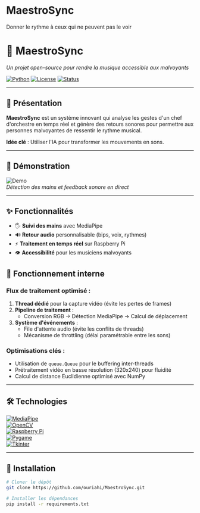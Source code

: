 # MaestroSync
Donner le rythme à ceux qui ne peuvent pas le voir
# 🎵 MaestroSync  
*Un projet open-source pour rendre la musique accessible aux malvoyants*  

[![Python](https://img.shields.io/badge/Python-3.11%2B-blue?logo=python)](https://www.python.org/)
[![License](https://img.shields.io/badge/License-MIT-green)](LICENSE)
[![Status](https://img.shields.io/badge/Status-En%20développement-orange)](https://github.com/yourusername/MaestroSync)

---

## 🌟 **Présentation**  
**MaestroSync** est un système innovant qui analyse les gestes d'un chef d'orchestre en temps réel et génère des retours sonores pour permettre aux personnes malvoyantes de ressentir le rythme musical.  

**Idée clé** : Utiliser l'IA pour transformer les mouvements en sons.  

---

## 🎥 **Démonstration**  
![Demo](demo.gif)  
*Détection des mains et feedback sonore en direct*

---

## ✨ **Fonctionnalités**  
- 🖐️ **Suivi des mains** avec MediaPipe  
- 🔊 **Retour audio** personnalisable (bips, voix, rythmes)  
- ⚡ **Traitement en temps réel** sur Raspberry Pi  
- 👁️ **Accessibilité** pour les musiciens malvoyants  

## 🔧 **Fonctionnement interne**

### **Flux de traitement optimisé** :
1. **Thread dédié** pour la capture vidéo (évite les pertes de frames)
2. **Pipeline de traitement** :
   - Conversion RGB → Détection MediaPipe → Calcul de déplacement
3. **Système d'événements** :
   - File d'attente audio (évite les conflits de threads)
   - Mécanisme de throttling (délai paramétrable entre les sons)

### **Optimisations clés** :
- Utilisation de `queue.Queue` pour le buffering inter-threads
- Prétraitement vidéo en basse résolution (320x240) pour fluidité
- Calcul de distance Euclidienne optimisé avec NumPy

---

## 🛠️ **Technologies**  
[![MediaPipe](https://img.shields.io/badge/MediaPipe-FF6F00?logo=mediapipe)](https://mediapipe.dev/)  
[![OpenCV](https://img.shields.io/badge/OpenCV-5C3EE8?logo=opencv)](https://opencv.org/)  
[![Raspberry Pi](https://img.shields.io/badge/Raspberry%20Pi-C51A4A?logo=raspberrypi)](https://www.raspberrypi.org/)  
[![Pygame](https://img.shields.io/badge/Pygame-000000?logo=pygame)](https://www.pygame.org/)  
[![Tkinter](https://img.shields.io/badge/Tkinter-%23075BAB?logo=tkinter)](https://docs.python.org/fr/3.13/library/tkinter.html/)

---

## 🚀 **Installation**  
```bash
# Cloner le dépôt
git clone https://github.com/ouriahi/MaestroSync.git

# Installer les dépendances
pip install -r requirements.txt
```